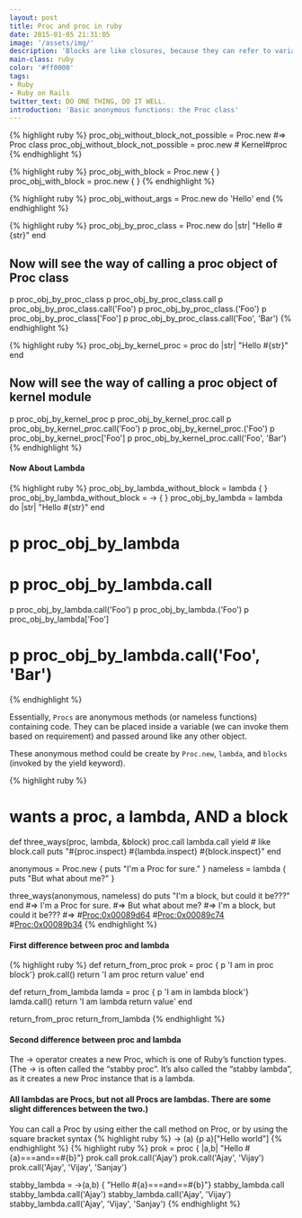 ```yaml
---
layout: post
title: Proc and proc in ruby
date: 2015-01-05 21:31:05
image: '/assets/img/'
description: 'Blocks are like closures, because they can refer to variables from their defining context.'
main-class: ruby
color: '#ff0000'
tags:
- Ruby
- Ruby on Rails
twitter_text: DO ONE THING, DO IT WELL.
introduction: 'Basic anonymous functions: the Proc class'
---
```


{% highlight ruby %}
proc_obj_without_block_not_possible = Proc.new #=> Proc class
proc_obj_without_block_not_possible = proc.new # Kernel#proc
{% endhighlight %}

{% highlight ruby %}
proc_obj_with_block = Proc.new { }
proc_obj_with_block = proc.new { }
{% endhighlight %}

{% highlight ruby %}
proc_obj_without_args = Proc.new do 'Hello'
end
{% endhighlight %}

{% highlight ruby %}
proc_obj_by_proc_class = Proc.new do |str|
  "Hello #{str}"
end
## Now will see the way of calling a proc object of Proc class

p proc_obj_by_proc_class
p proc_obj_by_proc_class.call
p proc_obj_by_proc_class.call('Foo')
p proc_obj_by_proc_class.('Foo')
p proc_obj_by_proc_class['Foo']
p proc_obj_by_proc_class.call('Foo', 'Bar')
{% endhighlight %}

{% highlight ruby %}
proc_obj_by_kernel_proc = proc do |str|
  "Hello #{str}"
end
## Now will see the way of calling a proc object of kernel module

p proc_obj_by_kernel_proc
p proc_obj_by_kernel_proc.call
p proc_obj_by_kernel_proc.call('Foo')
p proc_obj_by_kernel_proc.('Foo')
p proc_obj_by_kernel_proc['Foo']
p proc_obj_by_kernel_proc.call('Foo', 'Bar')
{% endhighlight %}


#### Now About Lambda

{% highlight ruby %}
proc_obj_by_lambda_without_block = lambda { }
proc_obj_by_lambda_without_block = -> { }
proc_obj_by_lambda = lambda do |str|
  "Hello #{str}"
end

# p proc_obj_by_lambda
# p proc_obj_by_lambda.call
p proc_obj_by_lambda.call('Foo')
p proc_obj_by_lambda.('Foo')
p proc_obj_by_lambda['Foo']
# p proc_obj_by_lambda.call('Foo', 'Bar')
{% endhighlight %}

Essentially, `Procs` are anonymous methods (or nameless functions) containing code. 
They can be placed inside a variable (we can invoke them based on requirement) and 
passed around like any other object.

These anonymous method could be create by `Proc.new`, `lambda`, and `blocks` (invoked by the yield keyword).

{% highlight ruby %}
# wants a proc, a lambda, AND a block
def three_ways(proc, lambda, &block)
  proc.call
  lambda.call
  yield # like block.call
  puts "#{proc.inspect} #{lambda.inspect} #{block.inspect}"
end

anonymous = Proc.new { puts "I'm a Proc for sure." }
nameless  = lambda { puts "But what about me?" }

three_ways(anonymous, nameless) do
  puts "I'm a block, but could it be???"
end
 #=> I'm a Proc for sure.
 #=> But what about me?
 #=> I'm a block, but could it be???
 #=> #<Proc:0x00089d64> #<Proc:0x00089c74> #<Proc:0x00089b34>
{% endhighlight %}

#### First difference between proc and lambda


{% highlight ruby %}
def return_from_proc
  prok = proc { p 'I am in proc block'}
  prok.call()
  return 'I am proc return value'
end


def return_from_lambda
  lamda = proc { p 'I am in lambda block'}
  lamda.call()
  return 'I am lambda return value'
end

return_from_proc
return_from_lambda
{% endhighlight %}


#### Second difference between proc and lambda
The -> operator creates a new Proc, which is one of Ruby’s function types. (The -> is often called the “stabby proc”. It’s also called the “stabby lambda”, as it creates a new Proc instance that is a lambda.
#### All lambdas are Procs, but not all Procs are lambdas. There are some slight differences between the two.)
You can call a Proc by using either the call method on Proc, or by using the square bracket syntax
{% highlight ruby %}
-> (a) {p a}["Hello world"]
{% endhighlight %}
{% highlight ruby %}
prok = proc { |a,b| "Hello #{a}===and==#{b}"}
prok.call
prok.call('Ajay')
prok.call('Ajay', 'Vijay')
prok.call('Ajay', 'Vijay', 'Sanjay')

stabby_lambda = ->(a,b) { "Hello #{a}===and==#{b}"}
stabby_lambda.call
stabby_lambda.call('Ajay')
stabby_lambda.call('Ajay', 'Vijay')
stabby_lambda.call('Ajay', 'Vijay', 'Sanjay')
{% endhighlight %}
